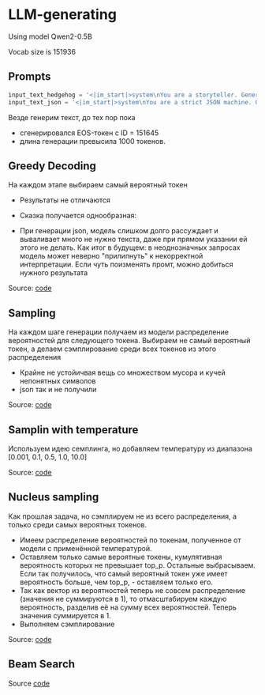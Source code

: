 # LLM-generating

Using model Qwen2-0.5B

Vocab size is 151936

## Prompts

```python
input_text_hedgehog = '<|im_start|>system\nYou are a storyteller. Generate a story based on user message.<|im_end|>\n<|im_start|>user\nGenerate me a short story about a tiny hedgehog named Sonic.<|im_end|>\n<|im_start|>assistant\n'
input_text_json = '<|im_start|>system\nYou are a strict JSON machine. Generate only a JSON with format {"contractor": name, "sum": decimal, "currency": currency code} based on user message. You prohibited to discuss. Only return dict in json format.<|im_end|>\n<|im_start|>user\nTransfer 100 rubles to Mike<|im_end|>\n<|im_start|>assistant\n'
```

Везде генерим текст, до тех пор пока
- сгенерировался EOS-токен с ID = 151645
- длина генерации превысила 1000 токенов.

## Greedy Decoding

На каждом этапе выбираем самый вероятный токен
- Результаты не отличаются
- Сказка получается однообразная:

- При генерации json, модель слишком долго рассуждает и вываливает много не нужно текста, даже при прямом указании ей этого не делать. Как итог в будущем: в неоднозначных запросах модель может неверно "прилипнуть" к некорректной интерпретации. Если чуть поизменять промт, можно добиться нужного результата


Source: [code](greedy_decoding.py)

## Sampling

На каждом шаге генерации получаем из модели распределение вероятностей для следующего токена. Выбираем не самый вероятный токен, а делаем сэмплирование среди всех токенов из этого распределения

- Крайне не устойичвая вещь со множеством мусора и кучей непонятных символов
- json так и не получили

Source: [code](sampling.py)

## Samplin with temperature

Используем идею семплинга, но добавляем температуру из диапазона [0.001, 0.1, 0.5, 1.0, 10.0]

Source: [code](sampling.py)

## Nucleus sampling

Как прошлая задача, но сэмплируем не из всего распределения, а только среди самых вероятных токенов.

- Имеем распределение вероятностей по токенам, полученное от модели с применённой температурой.
- Оставляем только самые вероятные токены, кумулятивная вероятность которых не превышает top_p. Остальные выбрасываем. Если так получилось, что самый вероятный токен уже имеет вероятность больше, чем top_p, - оставляем только его.
- Так как вектор из вероятностей теперь не совсем распределение (значения не суммируются в 1), то отмасштабируем каждую вероятность, разделив её на сумму всех вероятностей. Теперь значения суммируется в 1.
- Выполняем сэмплирование

Source: [code](nucleus_sampling.py)

## Beam Search

Source [code](early_stopped_beam_search.py)
